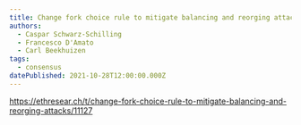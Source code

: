 ```yaml
---
title: Change fork choice rule to mitigate balancing and reorging attacks
authors:
  - Caspar Schwarz-Schilling
  - Francesco D'Amato
  - Carl Beekhuizen
tags:
  - consensus
datePublished: 2021-10-28T12:00:00.000Z
---
```


<https://ethresear.ch/t/change-fork-choice-rule-to-mitigate-balancing-and-reorging-attacks/11127>
